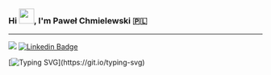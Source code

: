 ### Hi <img src="https://raw.githubusercontent.com/MartinHeinz/MartinHeinz/master/wave.gif" width="30px">, I'm Paweł Chmielewski 🇵🇱

---

![](https://komarev.com/ghpvc/?username=pawelWritesCode&color=brightgreen&label=Profile+views) [![Linkedin Badge](https://img.shields.io/badge/-LinkedIn-0e76a8?logo=Linkedin&logoColor=white)](https://www.linkedin.com/in/pawe%C5%82-chmielewski-8343bb171/)

[![Typing SVG](https://readme-typing-svg.herokuapp.com?font=comfortaa&color=%23F77B93&size=25&height=40&lines=Welcome!;And+have+good+time+here+!)](https://git.io/typing-svg)
